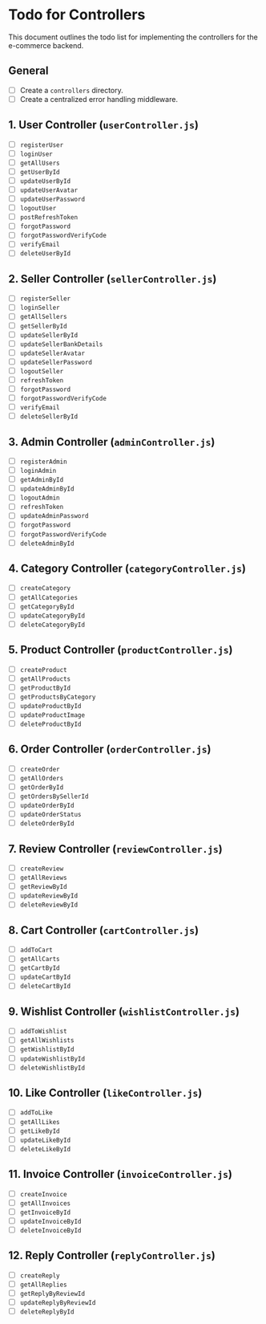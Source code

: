 # Todo for Controllers

This document outlines the todo list for implementing the controllers for the e-commerce backend.

## General

- [ ] Create a `controllers` directory.
- [ ] Create a centralized error handling middleware.

## 1. User Controller (`userController.js`)

- [ ] `registerUser`
- [ ] `loginUser`
- [ ] `getAllUsers`
- [ ] `getUserById`
- [ ] `updateUserById`
- [ ] `updateUserAvatar`
- [ ] `updateUserPassword`
- [ ] `logoutUser`
- [ ] `postRefreshToken`
- [ ] `forgotPassword`
- [ ] `forgotPasswordVerifyCode`
- [ ] `verifyEmail`
- [ ] `deleteUserById`

## 2. Seller Controller (`sellerController.js`)

- [ ] `registerSeller`
- [ ] `loginSeller`
- [ ] `getAllSellers`
- [ ] `getSellerById`
- [ ] `updateSellerById`
- [ ] `updateSellerBankDetails`
- [ ] `updateSellerAvatar`
- [ ] `updateSellerPassword`
- [ ] `logoutSeller`
- [ ] `refreshToken`
- [ ] `forgotPassword`
- [ ] `forgotPasswordVerifyCode`
- [ ] `verifyEmail`
- [ ] `deleteSellerById`

## 3. Admin Controller (`adminController.js`)

- [ ] `registerAdmin`
- [ ] `loginAdmin`
- [ ] `getAdminById`
- [ ] `updateAdminById`
- [ ] `logoutAdmin`
- [ ] `refreshToken`
- [ ] `updateAdminPassword`
- [ ] `forgotPassword`
- [ ] `forgotPasswordVerifyCode`
- [ ] `deleteAdminById`

## 4. Category Controller (`categoryController.js`)

- [ ] `createCategory`
- [ ] `getAllCategories`
- [ ] `getCategoryById`
- [ ] `updateCategoryById`
- [ ] `deleteCategoryById`

## 5. Product Controller (`productController.js`)

- [ ] `createProduct`
- [ ] `getAllProducts`
- [ ] `getProductById`
- [ ] `getProductsByCategory`
- [ ] `updateProductById`
- [ ] `updateProductImage`
- [ ] `deleteProductById`

## 6. Order Controller (`orderController.js`)

- [ ] `createOrder`
- [ ] `getAllOrders`
- [ ] `getOrderById`
- [ ] `getOrdersBySellerId`
- [ ] `updateOrderById`
- [ ] `updateOrderStatus`
- [ ] `deleteOrderById`

## 7. Review Controller (`reviewController.js`)

- [ ] `createReview`
- [ ] `getAllReviews`
- [ ] `getReviewById`
- [ ] `updateReviewById`
- [ ] `deleteReviewById`

## 8. Cart Controller (`cartController.js`)

- [ ] `addToCart`
- [ ] `getAllCarts`
- [ ] `getCartById`
- [ ] `updateCartById`
- [ ] `deleteCartById`

## 9. Wishlist Controller (`wishlistController.js`)

- [ ] `addToWishlist`
- [ ] `getAllWishlists`
- [ ] `getWishlistById`
- [ ] `updateWishlistById`
- [ ] `deleteWishlistById`

## 10. Like Controller (`likeController.js`)

- [ ] `addToLike`
- [ ] `getAllLikes`
- [ ] `getLikeById`
- [ ] `updateLikeById`
- [ ] `deleteLikeById`

## 11. Invoice Controller (`invoiceController.js`)

- [ ] `createInvoice`
- [ ] `getAllInvoices`
- [ ] `getInvoiceById`
- [ ] `updateInvoiceById`
- [ ] `deleteInvoiceById`

## 12. Reply Controller (`replyController.js`)

- [ ] `createReply`
- [ ] `getAllReplies`
- [ ] `getReplyByReviewId`
- [ ] `updateReplyByReviewId`
- [ ] `deleteReplyById`
